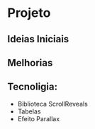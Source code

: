 # Projeto

## Ideias Iniciais


## Melhorias

## Tecnoligia:

- Biblioteca ScrollReveals
- Tabelas
- Efeito Parallax